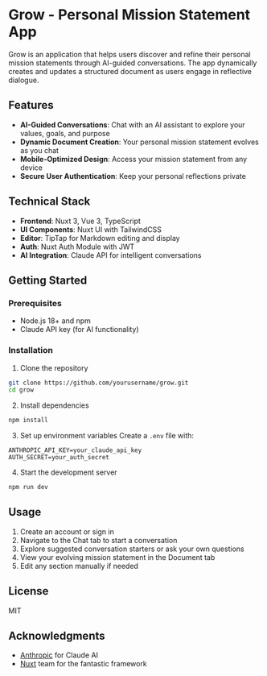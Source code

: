 # Grow - Personal Mission Statement App

Grow is an application that helps users discover and refine their personal mission statements through AI-guided conversations. The app dynamically creates and updates a structured document as users engage in reflective dialogue.

## Features

- **AI-Guided Conversations**: Chat with an AI assistant to explore your values, goals, and purpose
- **Dynamic Document Creation**: Your personal mission statement evolves as you chat
- **Mobile-Optimized Design**: Access your mission statement from any device
- **Secure User Authentication**: Keep your personal reflections private

## Technical Stack

- **Frontend**: Nuxt 3, Vue 3, TypeScript
- **UI Components**: Nuxt UI with TailwindCSS
- **Editor**: TipTap for Markdown editing and display
- **Auth**: Nuxt Auth Module with JWT
- **AI Integration**: Claude API for intelligent conversations

## Getting Started

### Prerequisites

- Node.js 18+ and npm
- Claude API key (for AI functionality)

### Installation

1. Clone the repository
```bash
git clone https://github.com/yourusername/grow.git
cd grow
```

2. Install dependencies
```bash
npm install
```

3. Set up environment variables
Create a `.env` file with:
```
ANTHROPIC_API_KEY=your_claude_api_key
AUTH_SECRET=your_auth_secret
```

4. Start the development server
```bash
npm run dev
```

## Usage

1. Create an account or sign in
2. Navigate to the Chat tab to start a conversation
3. Explore suggested conversation starters or ask your own questions
4. View your evolving mission statement in the Document tab
5. Edit any section manually if needed

## License

MIT

## Acknowledgments

- [Anthropic](https://www.anthropic.com/) for Claude AI
- [Nuxt](https://nuxt.com/) team for the fantastic framework

